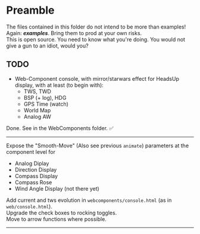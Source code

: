 # Preamble
The files contained in this folder do not intend to be more than examples!  
Again: _**examples**_. Bring them to prod at your own risks.  
This is open source. You need to know what you're doing. You would not give a gun to an idiot, would you?

## TODO
- Web-Component console, with mirror/starwars effect for HeadsUp display, with at least (to begin with):
    - TWS, TWD
    - BSP (+ log), HDG
    - GPS Time (watch)
    - World Map
    - Analog AW

Done. See in the WebComponents folder. &#9989;

----

Expose the "Smooth-Move" (Also see previous `animate`) parameters at the component level for
- Analog Diplay
- Direction Display
- Compass Display
- Compass Rose
- Wind Angle Display (not there yet)

Add current and tws evolution in `webcomponents/console.html` (as in `web/console.html`).  
Upgrade the check boxes to rocking toggles.  
Move to arrow functions where possible.

-------------------------

